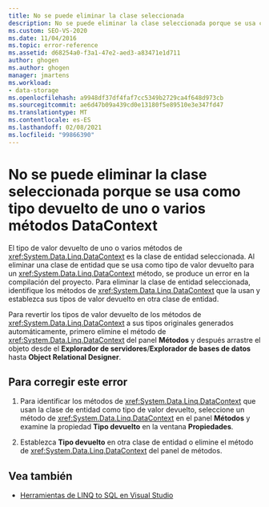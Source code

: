 ```yaml
---
title: No se puede eliminar la clase seleccionada
description: No se puede eliminar la clase seleccionada porque se usa como tipo devuelto de uno o varios métodos DataContext
ms.custom: SEO-VS-2020
ms.date: 11/04/2016
ms.topic: error-reference
ms.assetid: d68254a0-f3a1-47e2-aed3-a83471e1d711
author: ghogen
ms.author: ghogen
manager: jmartens
ms.workload:
- data-storage
ms.openlocfilehash: a9948df37df4faf7cc5349b2729ca4f648d973cb
ms.sourcegitcommit: ae6d47b09a439cd0e13180f5e89510e3e347fd47
ms.translationtype: MT
ms.contentlocale: es-ES
ms.lasthandoff: 02/08/2021
ms.locfileid: "99866390"
---
```

# <a name="the-selected-class-cannot-be-deleted-because-it-is-used-as-a-return-type-for-one-or-more-datacontext-methods"></a>No se puede eliminar la clase seleccionada porque se usa como tipo devuelto de uno o varios métodos DataContext

El tipo de valor devuelto de uno o varios métodos de <xref:System.Data.Linq.DataContext> es la clase de entidad seleccionada. Al eliminar una clase de entidad que se usa como tipo de valor devuelto para un <xref:System.Data.Linq.DataContext> método, se produce un error en la compilación del proyecto. Para eliminar la clase de entidad seleccionada, identifique los métodos de <xref:System.Data.Linq.DataContext> que la usan y establezca sus tipos de valor devuelto en otra clase de entidad.

Para revertir los tipos de valor devuelto de los métodos de <xref:System.Data.Linq.DataContext> a sus tipos originales generados automáticamente, primero elimine el método de <xref:System.Data.Linq.DataContext> del panel **Métodos** y después arrastre el objeto desde el **Explorador de servidores**/**Explorador de bases de datos** hasta **Object Relational Designer**.

## <a name="to-correct-this-error"></a>Para corregir este error

1. Para identificar los métodos de <xref:System.Data.Linq.DataContext> que usan la clase de entidad como tipo de valor devuelto, seleccione un método de <xref:System.Data.Linq.DataContext> en el panel **Métodos** y examine la propiedad **Tipo devuelto** en la ventana **Propiedades**.

2. Establezca **Tipo devuelto** en otra clase de entidad o elimine el método de <xref:System.Data.Linq.DataContext> del panel de métodos.

## <a name="see-also"></a>Vea también

- [Herramientas de LINQ to SQL en Visual Studio](../data-tools/linq-to-sql-tools-in-visual-studio2.md)
